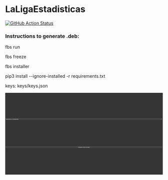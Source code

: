 # LaLigaEstadisticas

[![GitHub Action 
Status](https://github.com/alvaro0308/LaLigaEstadisticas/actions/workflows/workflow.yaml/badge.svg)](https://github.com/alvaro0308/)

### Instructions to generate .deb:
fbs run

fbs freeze

fbs installer

pip3 install --ignore-installed -r requirements.txt 

keys: keys/keys.json

![](https://github.com/alvaro0308/LaLigaEstadisticas/blob/master/src/main/resources/gif.gif)